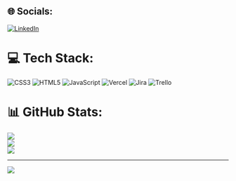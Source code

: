 


## 🌐 Socials:
[![LinkedIn](https://img.shields.io/badge/LinkedIn-%230077B5.svg?logo=linkedin&logoColor=white)](https://linkedin.com/in/camila-revainera) 

# 💻 Tech Stack:
![CSS3](https://img.shields.io/badge/css3-%231572B6.svg?style=flat&logo=css3&logoColor=white) ![HTML5](https://img.shields.io/badge/html5-%23E34F26.svg?style=flat&logo=html5&logoColor=white) ![JavaScript](https://img.shields.io/badge/javascript-%23323330.svg?style=flat&logo=javascript&logoColor=%23F7DF1E) ![Vercel](https://img.shields.io/badge/vercel-%23000000.svg?style=flat&logo=vercel&logoColor=white) ![Jira](https://img.shields.io/badge/jira-%230A0FFF.svg?style=flat&logo=jira&logoColor=white) ![Trello](https://img.shields.io/badge/Trello-%23026AA7.svg?style=flat&logo=Trello&logoColor=white)
# 📊 GitHub Stats:
![](https://github-readme-stats.vercel.app/api?username=revcamila&theme=midnight-purple&hide_border=false&include_all_commits=false&count_private=false)<br/>
![](https://github-readme-streak-stats.herokuapp.com/?user=revcamila&theme=midnight-purple&hide_border=false)<br/>
![](https://github-readme-stats.vercel.app/api/top-langs/?username=revcamila&theme=midnight-purple&hide_border=false&include_all_commits=false&count_private=false&layout=compact)



---
[![](https://visitcount.itsvg.in/api?id=revcamila&icon=0&color=0)](https://visitcount.itsvg.in)
